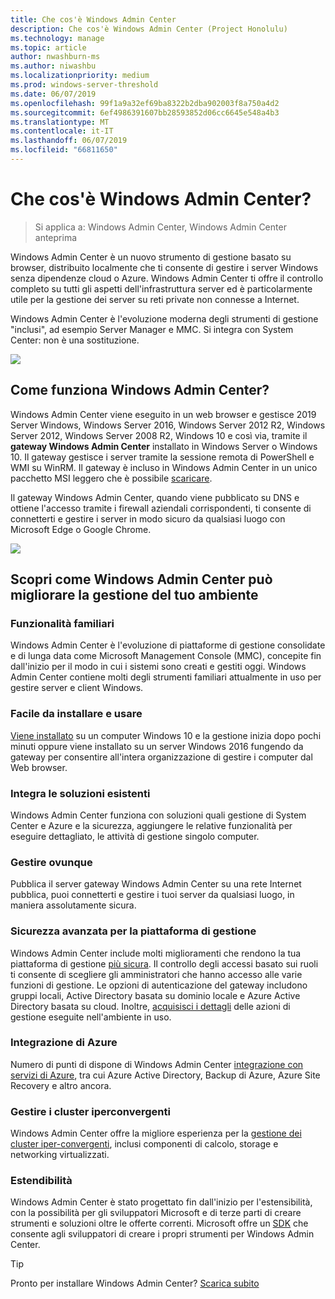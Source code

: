 ```yaml
---
title: Che cos'è Windows Admin Center
description: Che cos'è Windows Admin Center (Project Honolulu)
ms.technology: manage
ms.topic: article
author: nwashburn-ms
ms.author: niwashbu
ms.localizationpriority: medium
ms.prod: windows-server-threshold
ms.date: 06/07/2019
ms.openlocfilehash: 99f1a9a32ef69ba8322b2dba902003f8a750a4d2
ms.sourcegitcommit: 6ef4986391607bb28593852d06cc6645e548a4b3
ms.translationtype: MT
ms.contentlocale: it-IT
ms.lasthandoff: 06/07/2019
ms.locfileid: "66811650"
---
```

# <a name="what-is-windows-admin-center"></a>Che cos'è Windows Admin Center?

> Si applica a: Windows Admin Center, Windows Admin Center anteprima

Windows Admin Center è un nuovo strumento di gestione basato su browser, distribuito localmente che ti consente di gestire i server Windows senza dipendenze cloud o Azure. Windows Admin Center ti offre il controllo completo su tutti gli aspetti dell'infrastruttura server ed è particolarmente utile per la gestione dei server su reti private non connesse a Internet.

Windows Admin Center è l'evoluzione moderna degli strumenti di gestione "inclusi", ad esempio Server Manager e MMC. Si integra con System Center: non è una sostituzione.

![](../media/wac-complements.png)

## <a name="how-does-windows-admin-center-work"></a>Come funziona Windows Admin Center?

Windows Admin Center viene eseguito in un web browser e gestisce 2019 Server Windows, Windows Server 2016, Windows Server 2012 R2, Windows Server 2012, Windows Server 2008 R2, Windows 10 e così via, tramite il **gateway Windows Admin Center** installato in Windows Server o Windows 10. Il gateway gestisce i server tramite la sessione remota di PowerShell e WMI su WinRM. Il gateway è incluso in Windows Admin Center in un unico pacchetto MSI leggero che è possibile [scaricare](https://aka.ms/windowsadmincenter).

Il gateway Windows Admin Center, quando viene pubblicato su DNS e ottiene l'accesso tramite i firewall aziendali corrispondenti, ti consente di connetterti e gestire i server in modo sicuro da qualsiasi luogo con Microsoft Edge o Google Chrome.

![](../media/architecture.png)

## <a name="learn-how-windows-admin-center-improves-your-management-environment"></a>Scopri come Windows Admin Center può migliorare la gestione del tuo ambiente

### <a name="familiar-functionality"></a>**Funzionalità familiari**

Windows Admin Center è l'evoluzione di piattaforme di gestione consolidate e di lunga data come Microsoft Management Console (MMC), concepite fin dall'inizio per il modo in cui i sistemi sono creati e gestiti oggi. Windows Admin Center contiene molti degli strumenti familiari attualmente in uso per gestire server e client Windows.

### <a name="easy-to-install-and-use"></a>**Facile da installare e usare**

[Viene installato](../deploy/install.md) su un computer Windows 10 e la gestione inizia dopo pochi minuti oppure viene installato su un server Windows 2016 fungendo da gateway per consentire all'intera organizzazione di gestire i computer dal Web browser.

### <a name="complements-existing-solutions"></a>**Integra le soluzioni esistenti**

Windows Admin Center funziona con soluzioni quali gestione di System Center e Azure e la sicurezza, aggiungere le relative funzionalità per eseguire dettagliato, le attività di gestione singolo computer.

### <a name="manage-from-anywhere"></a>**Gestire ovunque**

Pubblica il server gateway Windows Admin Center su una rete Internet pubblica, puoi connetterti e gestire i tuoi server da qualsiasi luogo, in maniera assolutamente sicura.

### <a name="enhanced-security-for-your-management-platform"></a>**Sicurezza avanzata per la piattaforma di gestione**

Windows Admin Center include molti miglioramenti che rendono la tua piattaforma di gestione [più sicura](../plan/user-access-options.md). Il controllo degli accessi basato sui ruoli ti consente di scegliere gli amministratori che hanno accesso alle varie funzioni di gestione. Le opzioni di autenticazione del gateway includono gruppi locali, Active Directory basata su dominio locale e Azure Active Directory basata su cloud.  Inoltre, [acquisisci i dettagli](../use/logging.md) delle azioni di gestione eseguite nell'ambiente in uso.

### <a name="azure-integration"></a>**Integrazione di Azure**

Numero di punti di dispone di Windows Admin Center [integrazione con servizi di Azure](../plan/azure-integration-options.md), tra cui Azure Active Directory, Backup di Azure, Azure Site Recovery e altro ancora.

### <a name="manage-hyper-converged-clusters"></a>**Gestire i cluster iperconvergenti**

Windows Admin Center offre la migliore esperienza per la [gestione dei cluster iper-convergenti](../use/manage-hyper-converged.md), inclusi componenti di calcolo, storage e networking virtualizzati.

### <a name="extensibility"></a>**Estendibilità**

Windows Admin Center è stato progettato fin dall'inizio per l'estensibilità, con la possibilità per gli sviluppatori Microsoft e di terze parti di creare strumenti e soluzioni oltre le offerte correnti. Microsoft offre un [SDK](../extend/extensibility-overview.md) che consente agli sviluppatori di creare i propri strumenti per Windows Admin Center.

> [!Tip]
> Pronto per installare Windows Admin Center? [Scarica subito](https://aka.ms/windowsadmincenter)
